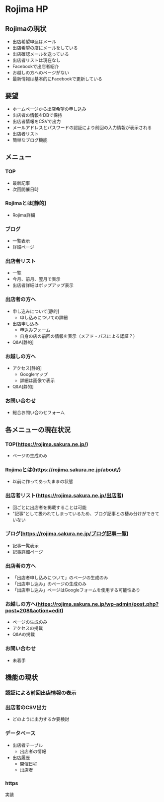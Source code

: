 # Rojima HP

## Rojimaの現状
- 出店希望申込はメール
- 出店希望の度にメールをしている
- 出店確認メールを送っている
- 出店者リストは現在なし
- Facebookで出店者紹介
- お越しの方へのページがない
- 最新情報は基本的にFacebookで更新している

## 要望
- ホームページから出店希望の申し込み
- 出店者の情報をDBで保持
- 出店者情報をCSVで出力
- メールアドレスとパスワードの認証により前回の入力情報が表示される
- 出店者リスト
- 簡単なブログ機能

## メニュー
### TOP
- 最新記事
- 次回開催日時

### Rojimaとは[静的]
- Rojima詳細

### ブログ
- 一覧表示
- 詳細ページ
### 出店者リスト
- 一覧
- 今月、前月、翌月で表示
- 出店者詳細はポップアップ表示

### 出店者の方へ
- 申し込みについて[静的]
	- 申し込みについての詳細
- 出店申し込み
	- 申込みフォーム
	- 自身の店の前回の情報を表示（メアド・パスによる認証？）
- Q&A[静的]

### お越しの方へ
- アクセス[静的]
	- Googleマップ
	- 詳細は画像で表示
- Q&A[静的]

### お問い合わせ
- 総合お問い合わせフォーム

## 各メニューの現在状況
### TOP(https://rojima.sakura.ne.jp/)
- ページの生成のみ

### Rojimaとは(https://rojima.sakura.ne.jp/about/)
- 以前に作ってあったままの状態

### 出店者リスト(https://rojima.sakura.ne.jp/出店者)
- 回ごとに出店者を掲載することは可能
- "記事"として扱われてしまっているため、ブログ記事との棲み分けができていない

### ブログ(https://rojima.sakura.ne.jp/ブログ記事一覧)
- 記事一覧表示
- 記事詳細ページ

### 出店者の方へ
- 「出店者申し込みについて」のページの生成のみ
- 「出店申し込み」のページの生成のみ
- 「出店申し込み」ページはGoogleフォームを使用する可能性あり

### お越しの方へ(https://rojima.sakura.ne.jp/wp-admin/post.php?post=208&action=edit)
- ページの生成のみ
- アクセスの掲載
- Q&Aの掲載

### お問い合わせ
- 未着手

## 機能の現状
### 認証による前回出店情報の表示
### 出店者のCSV出力
- どのように出力するか要検討
### データベース
- 出店者テーブル
	- 出店者の情報
- 出店履歴
	- 開催日程
	- 出店者
### https
実装



